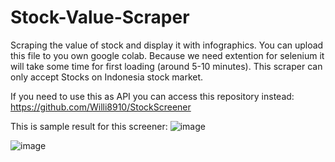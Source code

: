 # Stock-Value-Scraper
Scraping the value of stock and display it with infographics. You can upload this file to you own google colab. Because we need extention for selenium it will take some time for first loading (around 5-10 minutes). This scraper can only accept Stocks on Indonesia stock market.

If  you need to use this as API you can access this repository instead: https://github.com/Willi8910/StockScreener

This is sample result for this screener:
![image](https://user-images.githubusercontent.com/16332498/152308003-0736abf7-d80f-4709-832b-39e9acd39032.png)

![image](https://user-images.githubusercontent.com/16332498/152308022-3a36a277-f876-454d-bc27-bb5db212c5f3.png)
